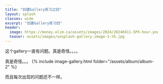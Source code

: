 ```yaml
---
title: "创建Gallery练习之四"
layout: splash
classes: wide
excerpt: "创建Gallery练习四"
header:
  image: https://money.olim.ca/assets/images/2024/20240411-SPX-hour.png
  teaser: assets/images/unsplash-gallery-image-1-th.jpg
---
```


这个gallery一直有问题。真是奇怪。。。。

真是奇怪。。。
{% include image-gallery.html folder="/assets/album/album-2" %} 

而且每次出现的问题还不一样。


